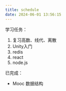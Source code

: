 ```yaml
---
title: schedule
date: 2024-06-01 13:56:15
---
```


学习任务：
1. 复习高数、线代、离散
2. Unity入门
3. redis
4. react
5. node.js

已完成：
 - Mooc 数据结构